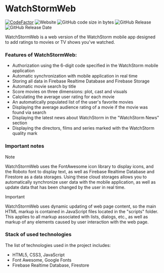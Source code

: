 # WatchStormWeb
[![CodeFactor](https://www.codefactor.io/repository/github/kolyafedorenko/watchstormweb/badge)](https://www.codefactor.io/repository/github/kolyafedorenko/watchstormweb)
![Website](https://img.shields.io/website?url=https%3A%2F%2Fwatchstorm.ru%2F)
![GitHub code size in bytes](https://img.shields.io/github/languages/code-size/KolyaFedorenko/WatchStormWeb?color=brighteen)
![GitHub Release](https://img.shields.io/github/v/release/KolyaFedorenko/WatchStormWeb?color=brighteen)
![GitHub Release Date](https://img.shields.io/github/release-date/KolyaFedorenko/WatchStormWeb)

WatchStormWeb is a web version of the WatchStorm mobile app designed to add ratings to movies or TV shows you've watched.

### Features of WatchStormWeb:
- Authorization using the 6-digit code specified in the WatchStorm mobile application
- Automatic synchronization with mobile application in real time
- Storing all data in Firebase Realtime Database and Firebase Storage
- Automatic movie search by title
- Score movies on three dimensions: plot, cast and visuals
- Calculating the average user rating for each movie
- An automatically populated list of the user's favorite movies
- Displaying the average audience rating of a movie if the movie was found via search
- Displaying the latest news about WatchStorm in the "WatchStorm News" section
- Displaying the directors, films and series marked with the WatchStorm quality mark

### Important notes
> [!NOTE]  
> WatchStormWeb uses the FontAwesome icon library to display icons, and the Roboto font to display text, as well as Firebase Realtime Database and Firestore as a data storages.
> Using these cloud storages allows you to automatically synchronize user data with the mobile application, as well as update data that has been changed by the user in real time.

> [!IMPORTANT]  
> WatchStormWeb uses dynamic updating of web page content, so the main HTML markup is contained in JavaScript files located in the "scripts" folder.
> This applies to all markup associated with lists, dialogs, etc., as well as markup of any elements caused by user interaction with the web page.

### Stack of used technologies
The list of technologies used in the project includes:
- HTML5, CSS3, JavaScript
- Font Awesome, Google Fonts
- Firebase Realtime Database, Firestore
